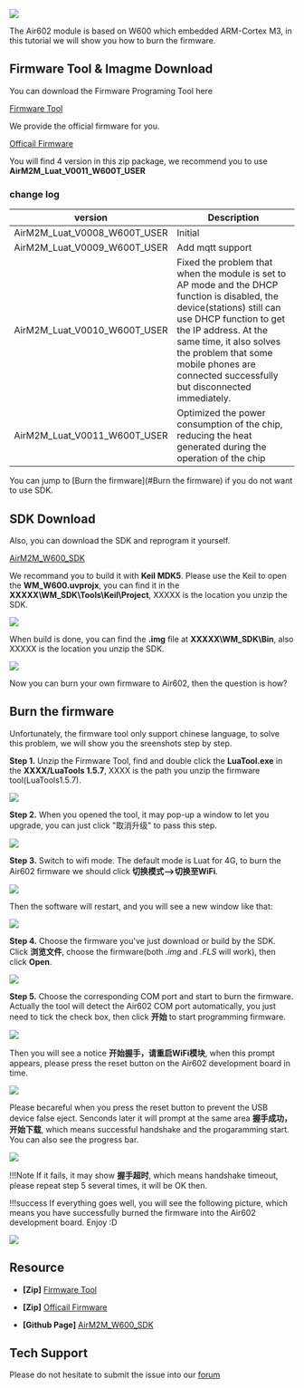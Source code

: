 


![](https://github.com/SeeedDocument/Air602_WiFi_Module/raw/master/img/main.jpg)


The Air602 module is based on W600 which embedded ARM-Cortex M3, in this tutorial we will show you how to burn the firmware.


## Firmware Tool & Imagme Download

You can download the Firmware Programing Tool here 

[Firmware Tool](https://v2.fangcloud.com/share/f348cba5a0e3899fd97c57b9f2)


We provide the official firmware for you.

[Officail Firmware](https://github.com/SeeedDocument/Air602_WiFi_Module/raw/master/res/Air602_img.zip)

You will find 4 version in this zip package, we recommend you to use **AirM2M_Luat_V0011_W600T_USER**

### change log

|version|Description|
|--|--|
|AirM2M_Luat_V0008_W600T_USER|Initial|
|AirM2M_Luat_V0009_W600T_USER|Add mqtt support|
|AirM2M_Luat_V0010_W600T_USER|Fixed the problem that when the module is set to AP mode and the DHCP function is disabled, the device(stations) still can use DHCP function to get the IP address. At the same time, it also solves the problem that some mobile phones are connected successfully but disconnected immediately.|
|AirM2M_Luat_V0011_W600T_USER|Optimized the power consumption of the chip, reducing the heat generated during the operation of the chip|


You can jump to [Burn the firmware](#Burn the firmware) if you do not want to use SDK.

## SDK Download

Also, you can download the SDK and reprogram it yourself. 

[AirM2M_W600_SDK](https://github.com/openLuat/Luat_WiFi_WM_W600)

We recommand you to build it with **Keil MDK5**. Please use the Keil to open the **WM_W600.uvprojx**, you can find it in the **XXXXX\WM_SDK\Tools\Keil\Project**, XXXXX is the location you unzip the SDK.

![](https://github.com/SeeedDocument/Air602_WiFi_Module/raw/master/img/KEIL_path.jpg)


When build is done, you can find the **.img** file at **XXXXX\WM_SDK\Bin**, also XXXXX is the location you unzip the SDK.

![](https://github.com/SeeedDocument/Air602_WiFi_Module/raw/master/img/KEIL_path_1.jpg)

Now you can burn your own firmware to Air602, then the question is how?

## Burn the firmware

Unfortunately, the firmware tool only support chinese language, to solve this problem, we will show you the sreenshots step by step. 

**Step 1.** Unzip the Firmware Tool, find and double click the **LuaTool.exe** in the **XXXX/LuaTools 1.5.7**, XXXX is the path you unzip the firmware tool(LuaTools1.5.7).

![](https://github.com/SeeedDocument/Air602_WiFi_Module/raw/master/img/Luat_path_1.jpg)

**Step 2.** When you opened the tool, it may pop-up a window to let you upgrade, you can just click "取消升级" to pass this step.

![](https://github.com/SeeedDocument/Air602_WiFi_Module/raw/master/img/Tool_1.jpg)


**Step 3.** Switch to wifi mode. The default mode is Luat for 4G, to burn the Air602 firmware we should click **切换模式-->切换至WiFi**. 

![](https://github.com/SeeedDocument/Air602_WiFi_Module/raw/master/img/Tool_2.jpg)

Then the software will restart, and you will see a new window like that:

![](https://github.com/SeeedDocument/Air602_WiFi_Module/raw/master/img/Tool_3.jpg)

**Step 4.** Choose the firmware you've just download or build by the SDK. Click **浏览文件**, choose the firmware(both *.img* and *.FLS* will work), then click **Open**.

![](https://github.com/SeeedDocument/Air602_WiFi_Module/raw/master/img/Tool_4.jpg)

**Step 5.** Choose the corresponding COM port and start to burn the firmware. Actually the tool will detect the Air602 COM port automatically, you just need to tick the check box, then click **开始** to start programming firmware.

![](https://github.com/SeeedDocument/Air602_WiFi_Module/raw/master/img/Tool_5.jpg)

Then you will see a notice **开始握手，请重启WiFi模块**, when this prompt appears, please press the reset button on the Air602 development board in time. 

![](https://github.com/SeeedDocument/Air602_WiFi_Module/raw/master/img/Tool_6.jpg)

Please becareful when you press the reset button to prevent the USB device false eject. Senconds later it will prompt at the same area **握手成功，开始下载**, which means successful handshake and the progaramming start. You can also see the progress bar.

![](https://github.com/SeeedDocument/Air602_WiFi_Module/raw/master/img/Tool_7.jpg)


!!!Note
        If it fails, it may show **握手超时**, which means handshake timeout, please repeat step 5 several times, it will be OK then.


!!!success
        If everything goes well, you will see the following picture, which means you have successfully burned the firmware into the Air602 development board. Enjoy :D
    
![](https://github.com/SeeedDocument/Air602_WiFi_Module/raw/master/img/Tool_8.jpg)


## Resource

- **[Zip]** [Firmware Tool](https://v2.fangcloud.com/share/f348cba5a0e3899fd97c57b9f2)

- **[Zip]** [Officail Firmware](https://github.com/SeeedDocument/Air602_WiFi_Module/raw/master/res/Air602_img.zip)

- **[Github Page]** [AirM2M_W600_SDK](https://github.com/openLuat/Luat_WiFi_WM_W600)


## Tech Support

Please do not hesitate to submit the issue into our [forum](https://forum.seeedstudio.com/)
